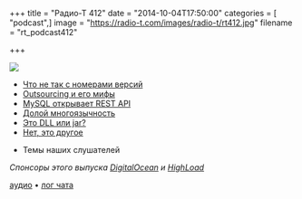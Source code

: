 +++
title = "Радио-Т 412"
date = "2014-10-04T17:50:00"
categories = [ "podcast",]
image = "https://radio-t.com/images/radio-t/rt412.jpg"
filename = "rt_podcast412"

+++

![](https://radio-t.com/images/radio-t/rt412.jpg)

* [Что не так с номерами версий](http://developer.telerik.com/featured/lies-damn-lies-version-numbers/)
* [Outsourcing и его мифы](http://prsm.tc/vXJ2gd)
* [MySQL открывает REST API](http://www.infoq.com/news/2014/09/MySQL-REST)
* [Долой многоязычность](http://nr.news-republic.com/Web/ArticleWeb.aspx?regionid=1&articleid=29115691&m=d)
* [Это DLL или jar?](http://blog.cleancoder.com/uncle-bob/2014/09/19/MicroServicesAndJars.html)
* [Нет, это другое](http://prsm.tc/l9pD5D)
- Темы наших слушателей

_Спонсоры этого выпуска [DigitalOcean](https://www.digitalocean.com) и [HighLoad](http://highload.ru/radio-t/)_

[аудио](http://cdn.radio-t.com/rt_podcast412.mp3) • [лог чата](http://chat.radio-t.com/logs/radio-t-412.html)
<audio src="http://cdn.radio-t.com/rt_podcast412.mp3" preload="none"></audio>